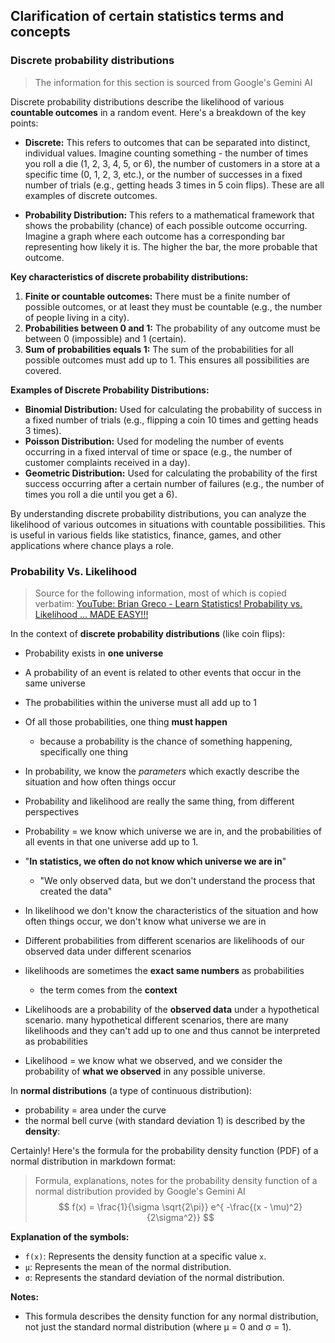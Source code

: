 ## Clarification of certain statistics terms and concepts

### Discrete probability distributions
>The information for this section is sourced from Google's Gemini AI

Discrete probability distributions describe the likelihood of various **countable outcomes** in a random event.  Here's a breakdown of the key points:

* **Discrete:**  This refers to outcomes that can be separated into distinct, individual values.  Imagine counting something - the number of times you roll a die (1, 2, 3, 4, 5, or 6), the number of customers in a store at a specific time (0, 1, 2, 3, etc.), or the number of successes in a fixed number of trials (e.g., getting heads 3 times in 5 coin flips). These are all examples of discrete outcomes.

* **Probability Distribution:** This refers to a mathematical framework that shows the probability (chance) of each possible outcome occurring.  Imagine a graph where each outcome has a corresponding bar representing how likely it is.  The higher the bar, the more probable that outcome.

**Key characteristics of discrete probability distributions:**

1. **Finite or countable outcomes:** There must be a finite number of possible outcomes, or at least they must be countable (e.g., the number of people living in a city).
2. **Probabilities between 0 and 1:** The probability of any outcome must be between 0 (impossible) and 1 (certain).
3. **Sum of probabilities equals 1:** The sum of the probabilities for all possible outcomes must add up to 1.  This ensures all possibilities are covered.

**Examples of Discrete Probability Distributions:**

* **Binomial Distribution:** Used for calculating the probability of success in a fixed number of trials (e.g., flipping a coin 10 times and getting heads 3 times).
* **Poisson Distribution:** Used for modeling the number of events occurring in a fixed interval of time or space (e.g., the number of customer complaints received in a day).
* **Geometric Distribution:** Used for calculating the probability of the first success occurring after a certain number of failures (e.g., the number of times you roll a die until you get a 6).

By understanding discrete probability distributions, you can analyze the likelihood of various outcomes in situations with countable possibilities. This is useful in various fields like statistics, finance, games, and other applications where chance plays a role.

### Probability Vs. Likelihood
>Source for the following information, most of which is copied verbatim: [YouTube: Brian Greco - Learn Statistics! Probability vs. Likelihood ... MADE EASY!!!](https://www.youtube.com/watch?v=bXGjQnpGGIo)

In the context of **discrete probability distributions** (like coin flips):
 - Probability exists in **one universe**
 - A probability of an event is related to other events that occur in the same universe
 - The probabilities within the universe must all add up to 1
 - Of all those probabilities, one thing **must happen**
   - because a probability is the chance of something happening, specifically one thing
 - In probability, we know the _parameters_ which exactly describe the situation and how often things occur
 - Probability and likelihood are really the same thing, from different perspectives
 - Probability =  we know which universe we are in, and the probabilities of all events in that one universe add up to 1.
 - "**In statistics, we often do not know which universe we are in**"
   - "We only observed data, but we don't understand the process that created the data"

 - In likelihood we don't know the characteristics of the situation and how often things occur, we don't know what universe we are in
 - Different probabilities from different scenarios are likelihoods of our observed data under different scenarios
 - likelihoods are sometimes the **exact same numbers** as probabilities 
   - the term comes from the **context**
 - Likelihoods are a probability of the **observed data** under a hypothetical scenario. many hypothetical different scenarios, there are many likelihoods and they can't add up to one and thus cannot be interpreted as probabilities
 - Likelihood = we know what we observed, and we consider the probability of **what we observed** in any possible universe. 
  
In **normal distributions** (a type of continuous distribution):
 - probability = area under the curve
 - the normal bell curve (with standard deviation 1) is described by the **density**:

Certainly! Here's the formula for the probability density function (PDF) of a normal distribution in markdown format:

> Formula, explanations, notes for the probability density function of a normal distribution provided by Google's Gemini AI
$$ f(x) = \frac{1}{\sigma \sqrt{2\pi}} e^{ -\frac{(x - \mu)^2}{2\sigma^2}} $$

**Explanation of the symbols:**

* `f(x)`: Represents the density function at a specific value `x`.
* `μ`: Represents the mean of the normal distribution.
* `σ`: Represents the standard deviation of the normal distribution.

**Notes:**

*  This formula describes the density function for any normal distribution, not just the standard normal distribution (where μ = 0 and σ = 1).

